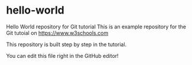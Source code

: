 # hello-world
Hello World repository for Git tutorial
This is an example repository for the Git tutoial on https://www.w3schools.com

This repository is built step by step in the tutorial.

You can edit this file right in the GitHub editor!
